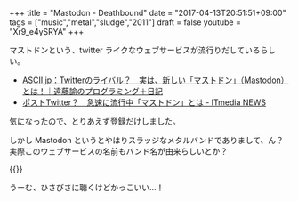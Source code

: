 +++
title = "Mastodon - Deathbound"
date = "2017-04-13T20:51:51+09:00"
tags = ["music","metal","sludge","2011"]
draft = false
youtube = "Xr9_e4ySRYA"
+++

マストドンという、twitter ライクなウェブサービスが流行りだしているらしい。

- [ASCII.jp：Twitterのライバル？　実は、新しい「マストドン」（Mastodon）とは！｜遠藤諭のプログラミング＋日記](http://ascii.jp/elem/000/001/465/1465842/)
- [ポストTwitter？　急速に流行中「マストドン」とは - ITmedia NEWS](http://www.itmedia.co.jp/news/articles/1704/13/news131.html)

気になったので、とりあえず登録だけしました。

しかし Mastodon というとやはりスラッジなメタルバンドでありまして、ん？ 実際このウェブサービスの名前もバンド名が由来らしいとか？

{{<youtube Xr9_e4ySRYA>}}

うーむ、ひさびさに聴くけどかっこいい…！
